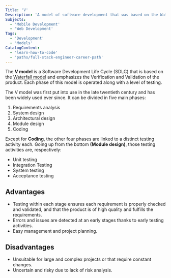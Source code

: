 ```yaml
---
Title: 'V'
Description: 'A model of software development that was based on the Waterfall model.'
Subjects:
  - 'Mobile Development'
  - 'Web Development'
Tags:
  - 'Development'
  - 'Models'
CatalogContent:
  - 'learn-how-to-code'
  - 'paths/full-stack-engineer-career-path'
---
```


The **V model** is a Software Development Life Cycle (SDLC)  that is based on the [Waterfall model](https://www.codecademy.com/resources/docs/general/software-development-life-cycle/waterfall) and emphasizes the Verification and Validation of the product. Each phase of this model is operated along with a level of testing.

The V model was first put into use in the late twentieth century and has been widely used ever since. It can be divided in five main phases:

1. Requirements analysis
2. System design
3. Architectural design
4. Module design
5. Coding

Except for **Coding**, the other four phases are linked to a distinct testing activity each. Going up from the bottom **(Module design)**, those testing activities are, respectively:

- Unit testing
- Integration Testing
- System testing
- Acceptance testing

## Advantages

- Testing within each stage ensures each requirement is properly checked and validated, and that the product is of high quality and fulfills the requirements.
- Errors and issues are detected at an early stages thanks to early testing activities.
- Easy management and project planning.

## Disadvantages

- Unsuitable for large and complex projects or that require constant changes.
- Uncertain and risky due to lack of risk analysis.
